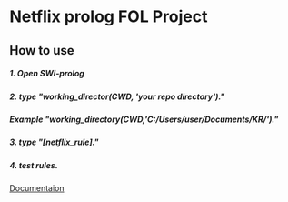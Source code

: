 # Netflix prolog FOL Project

## How to use
##### 1. Open SWI-prolog
##### 2. type "working_director(CWD, 'your repo directory')."
##### Example "working_directory(CWD,'C:/Users/user/Documents/KR/')."
##### 3. type "[netflix_rule]."
##### 4. test rules.
[Documentaion](https://docs.google.com/document/d/1cetf8cd1XxP1OszL5umGXYoQCM47j9f21qdNdsFVpR8/edit?usp=sharing)


